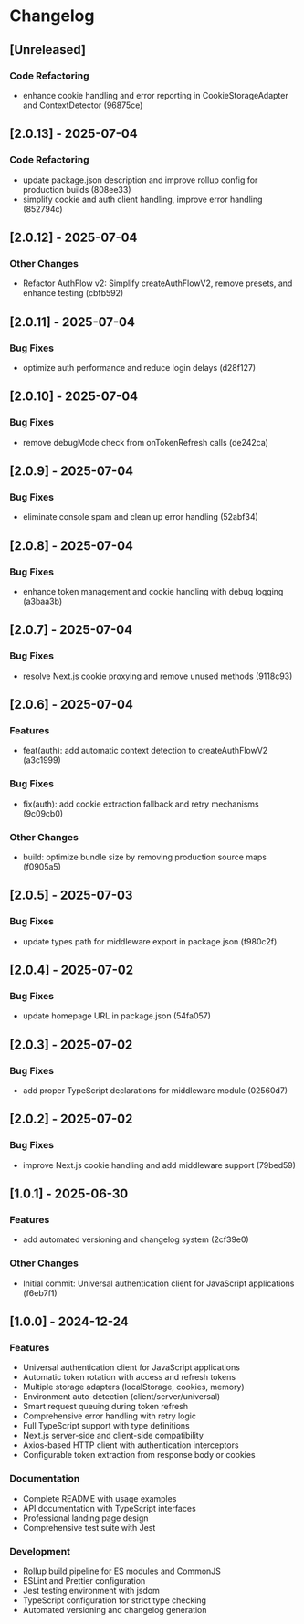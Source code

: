 # Changelog

## [Unreleased]

### Code Refactoring

- enhance cookie handling and error reporting in CookieStorageAdapter and ContextDetector (96875ce)

## [2.0.13] - 2025-07-04

### Code Refactoring

- update package.json description and improve rollup config for production builds (808ee33)
- simplify cookie and auth client handling, improve error handling (852794c)

## [2.0.12] - 2025-07-04

### Other Changes

- Refactor AuthFlow v2: Simplify createAuthFlowV2, remove presets, and enhance testing (cbfb592)

## [2.0.11] - 2025-07-04

### Bug Fixes

- optimize auth performance and reduce login delays (d28f127)

## [2.0.10] - 2025-07-04

### Bug Fixes

- remove debugMode check from onTokenRefresh calls (de242ca)

## [2.0.9] - 2025-07-04

### Bug Fixes

- eliminate console spam and clean up error handling (52abf34)

## [2.0.8] - 2025-07-04

### Bug Fixes

- enhance token management and cookie handling with debug logging (a3baa3b)

## [2.0.7] - 2025-07-04

### Bug Fixes

- resolve Next.js cookie proxying and remove unused methods (9118c93)

## [2.0.6] - 2025-07-04

### Features

- feat(auth): add automatic context detection to createAuthFlowV2 (a3c1999)

### Bug Fixes

- fix(auth): add cookie extraction fallback and retry mechanisms (9c09cb0)

### Other Changes

- build: optimize bundle size by removing production source maps (f0905a5)

## [2.0.5] - 2025-07-03

### Bug Fixes

- update types path for middleware export in package.json (f980c2f)

## [2.0.4] - 2025-07-02

### Bug Fixes

- update homepage URL in package.json (54fa057)

## [2.0.3] - 2025-07-02

### Bug Fixes

- add proper TypeScript declarations for middleware module (02560d7)

## [2.0.2] - 2025-07-02

### Bug Fixes

- improve Next.js cookie handling and add middleware support (79bed59)

## [1.0.1] - 2025-06-30

### Features

- add automated versioning and changelog system (2cf39e0)

### Other Changes

- Initial commit: Universal authentication client for JavaScript applications (f6eb7f1)

## [1.0.0] - 2024-12-24

### Features

- Universal authentication client for JavaScript applications
- Automatic token rotation with access and refresh tokens
- Multiple storage adapters (localStorage, cookies, memory)
- Environment auto-detection (client/server/universal)
- Smart request queuing during token refresh
- Comprehensive error handling with retry logic
- Full TypeScript support with type definitions
- Next.js server-side and client-side compatibility
- Axios-based HTTP client with authentication interceptors
- Configurable token extraction from response body or cookies

### Documentation

- Complete README with usage examples
- API documentation with TypeScript interfaces
- Professional landing page design
- Comprehensive test suite with Jest

### Development

- Rollup build pipeline for ES modules and CommonJS
- ESLint and Prettier configuration
- Jest testing environment with jsdom
- TypeScript configuration for strict type checking
- Automated versioning and changelog generation
